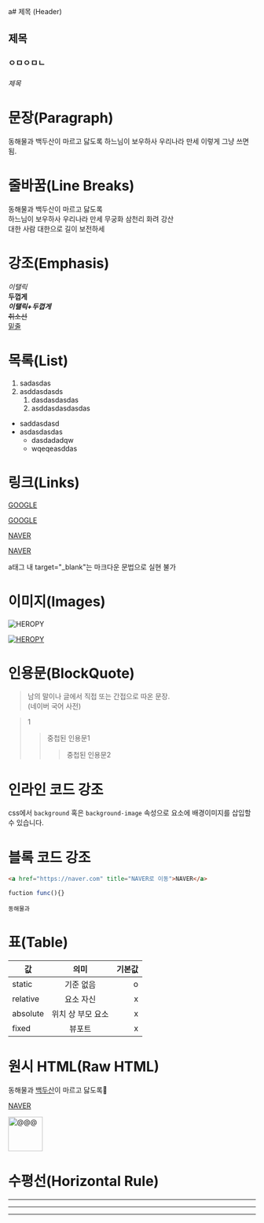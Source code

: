 a# 제목 (Header)
## 제목
### ㅇㅁㅇㅁㄴ
###### 제목

# 문장(Paragraph)

동해물과 백두산이 마르고 닳도록
하느님이 보우하사 우리나라 만세
이렇게 그냥 쓰면 됨.

# 줄바꿈(Line Breaks)

동해물과 백두산이 마르고 닳도록  
하느님이 보우하사 우리나라 만세
무궁화 삼천리 화려 강산<br/>
대한 사람 대한으로 길이 보전하세

# 강조(Emphasis)
_이탤릭_  
**두껍게**  
**_이탤릭+두껍게_**  
~~취소선~~  
<u>밑줄</u>

# 목록(List)

1. sadasdas
1. asddasdasds
    1. dasdasdasdas
    1. asddasdasdasdas

- saddasdasd
- asdasdasdas
    - dasdadadqw
    - wqeqeasddas

# 링크(Links)

<a href="https://google.com">GOOGLE</a>

[GOOGLE](https://google.com)

<a href="https://naver.com" title="NAVER로 이동">NAVER</a>

[NAVER](https://naver.com "NAVER로 이동")

a태그 내 target="_blank"는 마크다운 문법으로 실현 불가

# 이미지(Images)

![HEROPY](https://heropy.blog/css/images/logo.png)  

[![HEROPY](https://heropy.blog/css/images/logo.png)](https://heropy.blog/)

# 인용문(BlockQuote)

> 남의 말이나 글에서 직접 또는 간접으로 따온 문장.  
> (네이버 국어 사전)

> 1
>> 중첩된 인용문1
>>> 중첩된 인용문2

# 인라인 코드 강조

css에서 `background` 혹은 `background-image` 속성으로 요소에 배경이미지를 삽입할 수 있습니다.

# 블록 코드 강조

```html
<a href="https://naver.com" title="NAVER로 이동">NAVER</a>
```

```javascript
fuction func(){}
```

```plaintext
동해물과
```

# 표(Table)

값 | 의미 | 기본값
--|:--:|--:|
static | 기준 없음 | o
relative | 요소 자신 | x
absolute | 위치 상 부모 요소 | x
fixed | 뷰포트 | x

# 원시 HTML(Raw HTML)
동해물과 <span style="text-decoration:underline;">백두산</span>이 마르고 닳도록

<a href="https://naver.com" target="_blank">NAVER</a>

<img width="70" src="~~~~" alt="@@@" />

# 수평선(Horizontal Rule)
---
***
___